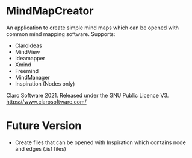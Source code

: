 # MindMapCreator
An application to create simple mind maps which can be opened with common mind mapping software. Supports:

* ClaroIdeas
* MindView
* Ideamapper
* Xmind
* Freemind
* MindManager
* Inspiration (Nodes only)

Claro Software 2021. Released under the GNU Public Licence V3.
https://www.clarosoftware.com/

# Future Version
* Create files that can be opened with Inspiration which contains node and edges (.isf files)
